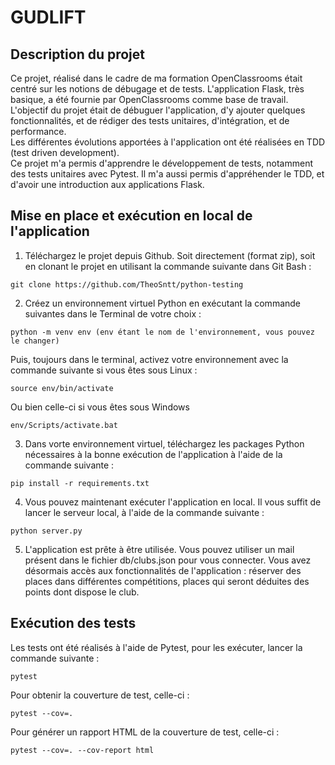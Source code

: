
# GUDLIFT


## Description du projet

Ce projet, réalisé dans le cadre de ma formation OpenClassrooms était centré sur les notions de débugage et de tests. L'application Flask, très basique, a été fournie par OpenClassrooms comme base de travail. L'objectif du projet était de débuguer l'application, d'y ajouter quelques fonctionnalités, et de rédiger des tests unitaires, d'intégration, et de performance.  
Les différentes évolutions apportées à l'application ont été réalisées en TDD (test driven development).  
Ce projet m'a permis d'apprendre le développement de tests, notamment des tests unitaires avec Pytest. Il m'a aussi permis d'appréhender le TDD, et d'avoir une introduction aux applications Flask.

## Mise en place et exécution en local de l'application

1. Téléchargez le projet depuis Github. Soit directement (format zip), soit en clonant le projet en utilisant la commande suivante dans Git Bash :  
```
git clone https://github.com/TheoSntt/python-testing
```
2. Créez un environnement virtuel Python en exécutant la commande suivantes dans le Terminal de votre choix :
```
python -m venv env (env étant le nom de l'environnement, vous pouvez le changer)
```
Puis, toujours dans le terminal, activez votre environnement avec la commande suivante si vous êtes sous Linux :
```
source env/bin/activate
```
Ou bien celle-ci si vous êtes sous Windows
```
env/Scripts/activate.bat
```
3. Dans vorte environnement virtuel, téléchargez les packages Python nécessaires à la bonne exécution de l'application à l'aide de la commande suivante :
```
pip install -r requirements.txt
```
4. Vous pouvez maintenant exécuter l'application en local. Il vous suffit de lancer le serveur local, à l'aide de la commande suivante :
```		
python server.py
```
5. L'application est prête à être utilisée. Vous pouvez utiliser un mail présent dans le fichier db/clubs.json pour vous connecter. Vous avez désormais accès aux fonctionnalités de l'application : réserver des places dans différentes compétitions, places qui seront déduites des points dont dispose le club.

## Exécution des tests

Les tests ont été réalisés à l'aide de Pytest, pour les exécuter, lancer la commande suivante :
```		
pytest
```
Pour obtenir la couverture de test, celle-ci :
```		
pytest --cov=.
```
Pour générer un rapport HTML de la couverture de test, celle-ci :
```		
pytest --cov=. --cov-report html
```

